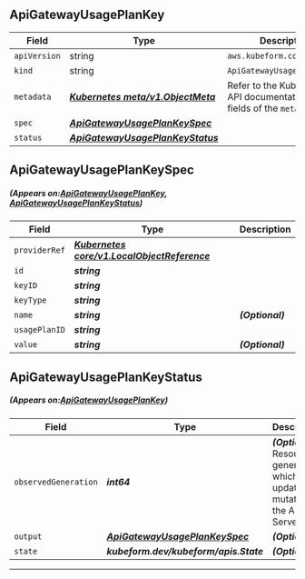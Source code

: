 ## ApiGatewayUsagePlanKey
| Field | Type | Description |
| ------ | ----- | ----------- |
| `apiVersion` | string | `aws.kubeform.com/v1alpha1` |
|    `kind` | string | `ApiGatewayUsagePlanKey` |
| `metadata` | ***[Kubernetes meta/v1.ObjectMeta](https://kubernetes.io/docs/reference/generated/kubernetes-api/v1.13/#objectmeta-v1-meta)***|Refer to the Kubernetes API documentation for the fields of the `metadata` field.|
| `spec` | ***[ApiGatewayUsagePlanKeySpec](#ApiGatewayUsagePlanKeySpec)***||
| `status` | ***[ApiGatewayUsagePlanKeyStatus](#ApiGatewayUsagePlanKeyStatus)***||
## ApiGatewayUsagePlanKeySpec
##### (Appears on:[ApiGatewayUsagePlanKey](#ApiGatewayUsagePlanKey), [ApiGatewayUsagePlanKeyStatus](#ApiGatewayUsagePlanKeyStatus))
| Field | Type | Description |
| ------ | ----- | ----------- |
| `providerRef` | ***[Kubernetes core/v1.LocalObjectReference](https://kubernetes.io/docs/reference/generated/kubernetes-api/v1.13/#localobjectreference-v1-core)***||
| `id` | ***string***||
| `keyID` | ***string***||
| `keyType` | ***string***||
| `name` | ***string***| ***(Optional)*** |
| `usagePlanID` | ***string***||
| `value` | ***string***| ***(Optional)*** |
## ApiGatewayUsagePlanKeyStatus
##### (Appears on:[ApiGatewayUsagePlanKey](#ApiGatewayUsagePlanKey))
| Field | Type | Description |
| ------ | ----- | ----------- |
| `observedGeneration` | ***int64***| ***(Optional)*** Resource generation, which is updated on mutation by the API Server.|
| `output` | ***[ApiGatewayUsagePlanKeySpec](#ApiGatewayUsagePlanKeySpec)***| ***(Optional)*** |
| `state` | ***kubeform.dev/kubeform/apis.State***| ***(Optional)*** |
---
